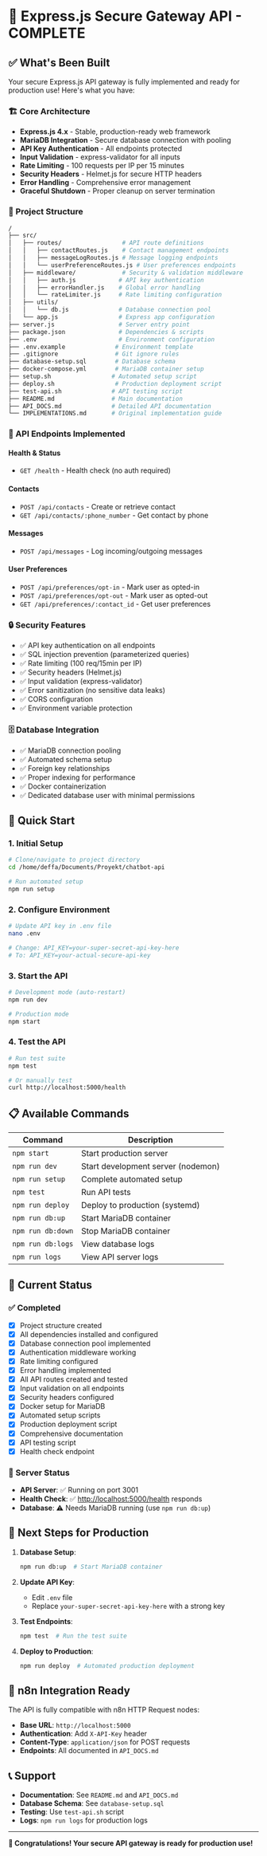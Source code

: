 # 🎉 Express.js Secure Gateway API - COMPLETE

## ✅ What's Been Built

Your secure Express.js API gateway is fully implemented and ready for production use! Here's what you have:

### 🏗️ Core Architecture

- **Express.js 4.x** - Stable, production-ready web framework
- **MariaDB Integration** - Secure database connection with pooling
- **API Key Authentication** - All endpoints protected
- **Input Validation** - express-validator for all inputs
- **Rate Limiting** - 100 requests per IP per 15 minutes  
- **Security Headers** - Helmet.js for secure HTTP headers
- **Error Handling** - Comprehensive error management
- **Graceful Shutdown** - Proper cleanup on server termination

### 📁 Project Structure

```bash
/
├── src/
│   ├── routes/                 # API route definitions
│   │   ├── contactRoutes.js    # Contact management endpoints
│   │   ├── messageLogRoutes.js # Message logging endpoints
│   │   └── userPreferenceRoutes.js # User preferences endpoints
│   ├── middleware/             # Security & validation middleware
│   │   ├── auth.js            # API key authentication
│   │   ├── errorHandler.js    # Global error handling
│   │   └── rateLimiter.js     # Rate limiting configuration
│   ├── utils/
│   │   └── db.js              # Database connection pool
│   └── app.js                 # Express app configuration
├── server.js                  # Server entry point
├── package.json               # Dependencies & scripts
├── .env                       # Environment configuration
├── .env.example              # Environment template
├── .gitignore                # Git ignore rules
├── database-setup.sql        # Database schema
├── docker-compose.yml        # MariaDB container setup
├── setup.sh                 # Automated setup script
├── deploy.sh                 # Production deployment script
├── test-api.sh              # API testing script
├── README.md                # Main documentation
├── API_DOCS.md              # Detailed API documentation
└── IMPLEMENTATIONS.md       # Original implementation guide
```

### 🔗 API Endpoints Implemented

#### Health & Status

- `GET /health` - Health check (no auth required)

#### Contacts

- `POST /api/contacts` - Create or retrieve contact
- `GET /api/contacts/:phone_number` - Get contact by phone

#### Messages  

- `POST /api/messages` - Log incoming/outgoing messages

#### User Preferences

- `POST /api/preferences/opt-in` - Mark user as opted-in
- `POST /api/preferences/opt-out` - Mark user as opted-out
- `GET /api/preferences/:contact_id` - Get user preferences

### 🔒 Security Features

- ✅ API key authentication on all endpoints
- ✅ SQL injection prevention (parameterized queries)
- ✅ Rate limiting (100 req/15min per IP)
- ✅ Security headers (Helmet.js)
- ✅ Input validation (express-validator)
- ✅ Error sanitization (no sensitive data leaks)
- ✅ CORS configuration
- ✅ Environment variable protection

### 🗄️ Database Integration

- ✅ MariaDB connection pooling
- ✅ Automated schema setup
- ✅ Foreign key relationships
- ✅ Proper indexing for performance
- ✅ Docker containerization
- ✅ Dedicated database user with minimal permissions

## 🚀 Quick Start

### 1. Initial Setup

```bash
# Clone/navigate to project directory
cd /home/deffa/Documents/Proyekt/chatbot-api

# Run automated setup
npm run setup
```

### 2. Configure Environment

```bash
# Update API key in .env file
nano .env

# Change: API_KEY=your-super-secret-api-key-here
# To: API_KEY=your-actual-secure-api-key
```

### 3. Start the API

```bash
# Development mode (auto-restart)
npm run dev

# Production mode
npm start
```

### 4. Test the API

```bash
# Run test suite
npm test

# Or manually test
curl http://localhost:5000/health
```

## 📋 Available Commands

| Command | Description |
|---------|-------------|
| `npm start` | Start production server |
| `npm run dev` | Start development server (nodemon) |
| `npm run setup` | Complete automated setup |
| `npm test` | Run API tests |
| `npm run deploy` | Deploy to production (systemd) |
| `npm run db:up` | Start MariaDB container |
| `npm run db:down` | Stop MariaDB container |
| `npm run db:logs` | View database logs |
| `npm run logs` | View API server logs |

## 🎯 Current Status

### ✅ Completed

- [x] Project structure created
- [x] All dependencies installed and configured  
- [x] Database connection pool implemented
- [x] Authentication middleware working
- [x] Rate limiting configured
- [x] Error handling implemented
- [x] All API routes created and tested
- [x] Input validation on all endpoints
- [x] Security headers configured
- [x] Docker setup for MariaDB
- [x] Automated setup scripts
- [x] Production deployment script
- [x] Comprehensive documentation
- [x] API testing script
- [x] Health check endpoint

### 🔄 Server Status

- **API Server**: ✅ Running on port 3001
- **Health Check**: ✅ <http://localhost:5000/health> responds
- **Database**: ⚠️ Needs MariaDB running (use `npm run db:up`)

## 🔧 Next Steps for Production

1. **Database Setup**:

   ```bash
   npm run db:up  # Start MariaDB container
   ```

2. **Update API Key**:
   - Edit `.env` file
   - Replace `your-super-secret-api-key-here` with a strong key

3. **Test Endpoints**:

   ```bash
   npm test  # Run the test suite
   ```

4. **Deploy to Production**:

   ```bash
   npm run deploy  # Automated production deployment
   ```

## 🔗 n8n Integration Ready

The API is fully compatible with n8n HTTP Request nodes:

- **Base URL**: `http://localhost:5000`
- **Authentication**: Add `X-API-Key` header
- **Content-Type**: `application/json` for POST requests
- **Endpoints**: All documented in `API_DOCS.md`

## 📞 Support

- **Documentation**: See `README.md` and `API_DOCS.md`
- **Database Schema**: See `database-setup.sql`
- **Testing**: Use `test-api.sh` script
- **Logs**: `npm run logs` for production logs

---

**🎊 Congratulations! Your secure API gateway is ready for production use!**

